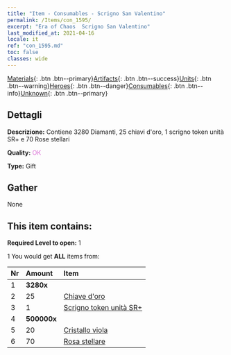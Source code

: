 ```yaml
---
title: "Item - Consumables - Scrigno San Valentino"
permalink: /Items/con_1595/
excerpt: "Era of Chaos  Scrigno San Valentino"
last_modified_at: 2021-04-16
locale: it
ref: "con_1595.md"
toc: false
classes: wide
---
```

 [Materials](/it/Items/){: .btn .btn--primary}[Artifacts](/it/Items/Artifacts/){: .btn .btn--success}[Units](/it/Items/Units/){: .btn .btn--warning}[Heroes](/it/Items/Heroes/){: .btn .btn--danger}[Consumables](/it/Items/Consumables/){: .btn .btn--info}[Unknown](/it/Items/Unknown/){: .btn .btn--primary}

## Dettagli
 **Descrizione:** Contiene 3280 Diamanti, 25 chiavi d'oro, 1 scrigno token unità SR+ e 70 Rose stellari

 **Quality:** <span style="color: #DA70D6">OK</span>

 **Type:** Gift

## Gather

  None

## This item contains:

 **Required Level to open:** 1

 1 You would get **ALL** items  from:

  | Nr | Amount |     Item    |
  |:---|:-------|:------------|
  | 1 |  **3280x** | <i class="fas fa-gem"/> |  | 
  | 2 | 25 | [Chiave d'oro](/it/Items/con_783/) |  | 
  | 3 | 1 | [Scrigno token unità SR+](/it/Items/con_1598/) |  | 
  | 4 |  **500000x** | <i class="fas fa-coins"/> |  | 
  | 5 | 20 | [Cristallo viola](/it/Items/con_720/) |  | 
  | 6 | 70 | [Rosa stellare](/it/Items/con_812/) |  | 
